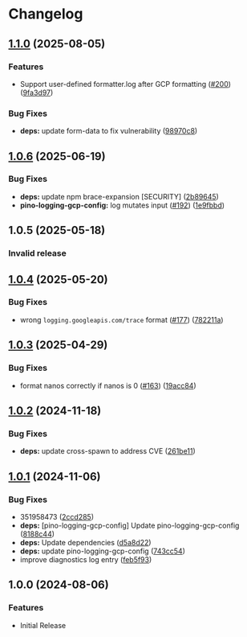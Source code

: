 # Changelog

<!-- markdownlint-disable -->

## [1.1.0](https://github.com/GoogleCloudPlatform/cloud-solutions/compare/pino-logging-gcp-config-v1.0.6...pino-logging-gcp-config-v1.1.0) (2025-08-05)


### Features

* Support user-defined formatter.log after GCP formatting ([#200](https://github.com/GoogleCloudPlatform/cloud-solutions/issues/200)) ([9fa3d97](https://github.com/GoogleCloudPlatform/cloud-solutions/commit/9fa3d97b5823be0df4ba74703427fb417adb95d9))


### Bug Fixes

* **deps:** update form-data to fix vulnerability ([98970c8](https://github.com/GoogleCloudPlatform/cloud-solutions/commit/98970c86b20cce5cf54aba02ced71e4042d21ec2))

## [1.0.6](https://github.com/GoogleCloudPlatform/cloud-solutions/compare/pino-logging-gcp-config-v1.0.4...pino-logging-gcp-config-v1.0.6) (2025-06-19)

### Bug Fixes

- **deps:** update npm brace-expansion [SECURITY]
  ([2b89645](https://github.com/GoogleCloudPlatform/cloud-solutions/commit/2b89645aee6532234218950dfbcd8e8340b4b6df))
- **pino-logging-gcp-config:** log mutates input
  ([#192](https://github.com/GoogleCloudPlatform/cloud-solutions/issues/192))
  ([1e9fbbd](https://github.com/GoogleCloudPlatform/cloud-solutions/commit/1e9fbbdb461a92339d8a5649c613e9e07972cb07))

## 1.0.5 (2025-05-18)

### Invalid release

## [1.0.4](https://github.com/GoogleCloudPlatform/cloud-solutions/compare/pino-logging-gcp-config-v1.0.3...pino-logging-gcp-config-v1.0.4) (2025-05-20)

### Bug Fixes

- wrong `logging.googleapis.com/trace` format
  ([#177](https://github.com/GoogleCloudPlatform/cloud-solutions/issues/177))
  ([782211a](https://github.com/GoogleCloudPlatform/cloud-solutions/commit/782211a58e22447cf61be8edf789d2cad0471649))

## [1.0.3](https://github.com/GoogleCloudPlatform/cloud-solutions/compare/pino-logging-gcp-config-v1.0.2...pino-logging-gcp-config-v1.0.3) (2025-04-29)

### Bug Fixes

- format nanos correctly if nanos is 0
  ([#163](https://github.com/GoogleCloudPlatform/cloud-solutions/issues/163))
  ([19acc84](https://github.com/GoogleCloudPlatform/cloud-solutions/commit/19acc8438b5f433ab3b8b82bec6741d1920a23f6))

## [1.0.2](https://github.com/GoogleCloudPlatform/cloud-solutions/compare/pino-logging-gcp-config-v1.0.1...pino-logging-gcp-config-v1.0.2) (2024-11-18)

### Bug Fixes

- **deps:** update cross-spawn to address CVE
  ([261be11](https://github.com/GoogleCloudPlatform/cloud-solutions/commit/261be1157445d188e5eb48ae30b0196bde180757))

## [1.0.1](https://github.com/GoogleCloudPlatform/cloud-solutions/compare/pino-logging-gcp-config-v1.0.0...pino-logging-gcp-config-v1.0.1) (2024-11-06)

### Bug Fixes

- 351958473
  ([2ccd285](https://github.com/GoogleCloudPlatform/cloud-solutions/commit/2ccd2858e6fef6da828a705d264eb6e81d3bd4ef))
- **deps:** [pino-logging-gcp-config] Update pino-logging-gcp-config
  ([8188c44](https://github.com/GoogleCloudPlatform/cloud-solutions/commit/8188c44966c14217100ecf1a905dd6f8b08d6bfd))
- **deps:** Update dependencies
  ([d5a8d22](https://github.com/GoogleCloudPlatform/cloud-solutions/commit/d5a8d22769796e90d67ddcc0477c206d12abcbf7))
- **deps:** update pino-logging-gcp-config
  ([743cc54](https://github.com/GoogleCloudPlatform/cloud-solutions/commit/743cc54f76e5991be846be3cabb56b5b43365855))
- improve diagnostics log entry
  ([feb5f93](https://github.com/GoogleCloudPlatform/cloud-solutions/commit/feb5f9399dc31868cf57d812fbbe845849fa7240))

## 1.0.0 (2024-08-06)

### Features

- Initial Release

<!-- markdownlint-enable -->
